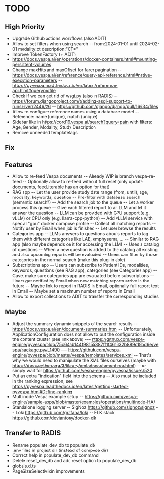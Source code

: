 # TODO

## High Priority

- Upgrade Github actions workflows (also ADIT)
- Allow to set filters when using search
  -- from:2024-01-01 until:2024-02-01 modality:ct description:"CT*"
- Improve TokenFactory (+ ADIT)
- <https://docs.vespa.ai/en/operations/docker-containers.html#mounting-persistent-volumes>
- Change maxHits and maxOffset for farer pagination
  -- <https://docs.vespa.ai/en/reference/query-api-reference.html#native-execution-parameters>
  -- <https://pyvespa.readthedocs.io/en/latest/reference-api.html#queryprofile>
- Check if we can get rid of wsgi.py (also in RADIS)
  -- <https://forum.djangoproject.com/t/adding-asgi-support-to-runserver/2446/26>
  -- <https://github.com/django/django/pull/16634/files>
- Allow to configure reference names using a database model
  -- Reference: name (unique), match (unique)
- Sidebar like in <https://cord19.vespa.ai/search?query=pain> with filters: Age, Gender, Modality, Study Description
- Remove unneeded templatetags

## Fix

## Features

- Allow to re-feed Vespa documents
  -- Already WIP in branch vespa-re-feed
  -- Optionally allow to re-feed without full reset (only update documents, feed_iterable has an option for that)
- RAG app
  -- Let the user provide study date range (from, until), age, modality, keywords, question
  -- Pre-filter with database search (semantic search?)
  -- Add the search job to the queue
  -- Let a worker process this queue
  -- Give each filtered report to an LLM and let it answer the question
  -- LLM can be provided with GPU support (e.g. vLLM) or CPU only (e.g. llama-cpp-python)
  -- Add vLLM service with special "gpu" docker compose profile
  -- Collect all matching reports
  -- Notify user by Email when job is finished
  -- Let user browse the results
- Categories app
  -- LLMs answers to questions abouts reports to tag them with different categories like LAE, emphysema, ...
  -- Similar to RAG app (also maybe depends on it for accessing the LLM)
  -- Uses a catalog of questions
  -- When a new question is added to the catalog all existing and also upcoming reports will be evaluated
  -- Users can filter by those categories in the normal search (make this plug-in able)
- Subscriptions app
  -- Users can subscribe to Patient IDs, modalities, keywords, questions (see RAG app), categories (see Categories app)
  -- Cave, make sure categories app are evaluated before subscriptions
  -- Users get notified by Email when new matching reports arrive in the future
  -- Maybe link to report in RADIS in Email, optionally full report text in Email
  -- Maybe set a maximum number of reports in Email
- Allow to export collections to ADIT to transfer the corresponding studies

## Maybe

- Adjust the summary dynamic snippets of the search results
  -- <https://docs.vespa.ai/en/document-summaries.html>
  -- Unfortunately, ApplicationConfiguration does not allow to put the configuration inside the content cluster (see link above)
  --- <https://github.com/vespa-engine/pyvespa/blob/75c64ab144f98155387ff1f461632b889c19bd6e/vespa/package.py#L1490>
  --- <https://github.com/vespa-engine/pyvespa/blob/master/vespa/templates/services.xml>
  -- That's why we would need to manipulate the XML files ourselves (maybe with <https://docs.python.org/3/library/xml.etree.elementtree.html>)
  -- or simply wait for <https://github.com/vespa-engine/pyvespa/issues/520>
- Put an extra "indication" field into the schema
  -- Also must be included in the ranking expression, see <https://pyvespa.readthedocs.io/en/latest/getting-started-pyvespa.html#Define-ranking>
- Multi node Vespa example setup
  -- <https://github.com/vespa-engine/sample-apps/blob/master/examples/operations/multinode-HA/>
- Standalone logging server
  -- SigNoz <https://github.com/signoz/signoz>
  -- Loki <https://github.com/grafana/loki>
  -- ELK stack <https://github.com/deviantony/docker-elk>

## Transfer to RADIS

- Rename populate_dev_db to populate_db
- .env files in project dir (instead of compose dir)
- Correct help in populate_dev_db command
- Delete reset_dev_db and add reset option to populate_dev_db
- globals.d.ts
- PageSizeSelectMixin improvements
